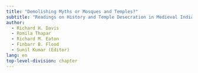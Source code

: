 ```yaml
---
title: "Demolishing Myths or Mosques and Temples?"
subtitle: "Readings on History and Temple Desecration in Medieval India"
author:
  - Richard H. Davis
  - Romila Thapar
  - Richard M. Eaton
  - Finbarr B. Flood
  - Sunil Kumar (Editor)
lang: en
top-level-division: chapter
---
```

